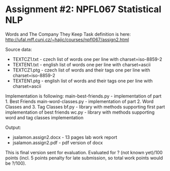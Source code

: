 # Assignment #2: NPFL067 Statistical NLP
Words and The Company They Keep
Task definition is here: http://ufal.mff.cuni.cz/~hajic/courses/npfl067/assign2.html

Source data:
- TEXTCZ1.txt - czech list of words one per line with charset=iso-8859-2
- TEXTEN1.txt - english list of words one per line with charset=ascii
- TEXTCZ1.ptg - czech list of words and their tags one per line with charset=iso-8859-2
- TEXTEN1.ptg - english list of words and their tags one per line with charset=ascii

Implementation is following:
main-best-friends.py - implementation of part 1. Best Friends
main-word-classes.py - implementation of part 2. Word Classes and 3. Tag Classes
bf.py - library with methods supporting first part implementation of best friends
wc.py - library with methods supporting word and tag classes implementation

Output:
- jsalamon.assign2.docx - 13 pages lab work report
- jsalamon.assign2.pdf - pdf version of docx

This is final version sent for evaluation. Evaluated for ? (not known yet)/100 points (incl. 5 points penalty for late submission, so total work points would be ?/100).
